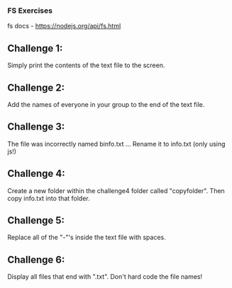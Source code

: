 ### FS Exercises
fs docs - https://nodejs.org/api/fs.html

## Challenge 1:
Simply print the contents of the text file to the screen.

## Challenge 2:
Add the names of everyone in your group to the end of the text file.

## Challenge 3:
The file was incorrectly named binfo.txt ... Rename it to info.txt (only using js!)

## Challenge 4:
Create a new folder within the challenge4 folder called "copyfolder". Then copy info.txt into that folder.

## Challenge 5:
Replace all of the "-"'s inside the text file with spaces.

## Challenge 6:
Display all files that end with ".txt". Don't hard code the file names!
